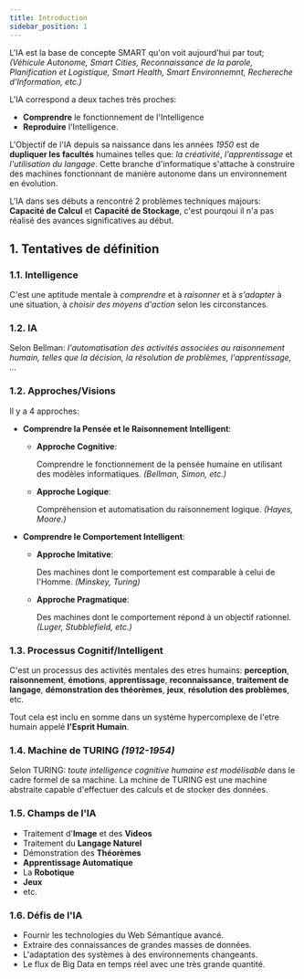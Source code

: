 ```yaml
---
title: Introduction
sidebar_position: 1
---
```


L'IA est la base de concepte SMART qu'on voit aujourd'hui par tout; _(Véhicule Autonome, Smart Cities, Reconnaissance de la parole, Planification et Logistique, Smart Health, Smart Environnemnt, Rechereche d'Information, etc.)_

L'IA correspond a deux taches très proches:

- **Comprendre** le fonctionnement de l'Intelligence
- **Reproduire** l'Intelligence.

L'Objectif de l'IA depuis sa naissance dans les années _1950_ est de **dupliquer les facultés** humaines telles que: _la créativité_, _l'apprentissage_ et _l'utilisation du langage_. Cette branche d'informatique s'attache à construire des machines fonctionnant de manière autonome dans un environnement en évolution.

L'IA dans ses débuts a rencontré 2 problèmes techniques majours: **Capacité de Calcul** et **Capacité de Stockage**, c'est pourqoui il n'a pas réalisé des avances significatives au début.

## 1. Tentatives de définition

### 1.1. Intelligence

C'est une aptitude mentale à _comprendre_ et à _raisonner_ et à _s'adapter_ à une situation, à _choisir des moyens d'action_ selon les circonstances.

### 1.2. IA

Selon Bellman: _l'automatisation des activités associées au raisonnement humain, telles que la décision, la résolution de problèmes, l'apprentissage, ..._

### 1.2. Approches/Visions

Il y a 4 approches:

- **Comprendre la Pensée et le Raisonnement Intelligent**:

  - **Approche Cognitive**:

    Comprendre le fonctionnement de la pensée humaine en utilisant des modèles informatiques. _(Bellman, Simon, etc.)_

  - **Approche Logique**:

    Compréhension et automatisation du raisonnement logique. _(Hayes, Moore.)_

- **Comprendre le Comportement Intelligent**:

  - **Approche Imitative**:

    Des machines dont le comportement est comparable à celui de l'Homme. _(Minskey, Turing)_

  - **Approche Pragmatique**:

    Des machines dont le comportement répond à un objectif rationnel. _(Luger, Stubblefield, etc.)_

### 1.3. Processus Cognitif/Intelligent

C'est un processus des activités mentales des etres humains: **perception**, **raisonnement**, **émotions**, **apprentissage**, **reconnaissance**, **traitement de langage**, **démonstration des théorèmes**, **jeux**, **résolution des problèmes**, etc.

Tout cela est inclu en somme dans un système hypercomplexe de l'etre humain appelé **l'Esprit Humain**.

### 1.4. Machine de TURING _(1912-1954)_

Selon TURING: _toute intelligence cognitive humaine est modélisable_ dans le cadre formel de sa machine. La mchine de TURING est une machine abstraite capable d'effectuer des calculs et de stocker des données.

### 1.5. Champs de l'IA

- Traitement d'**Image** et des **Videos**
- Traitement du **Langage Naturel**
- Démonstration des **Théorèmes**
- **Apprentissage Automatique**
- La **Robotique**
- **Jeux**
- etc.

### 1.6. Défis de l'IA

- Fournir les technologies du Web Sémantique avancé.
- Extraire des connaissances de grandes masses de données.
- L'adaptation des systèmes à des environnements changeants.
- Le flux de Big Data en temps réel avec une très grande quantité.
